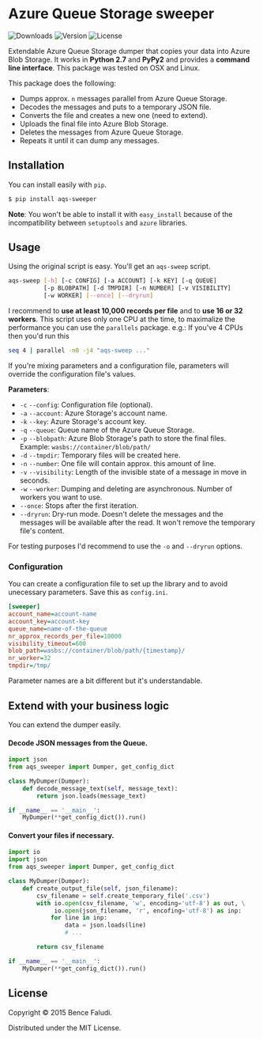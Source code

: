 # Azure Queue Storage sweeper

![Downloads](https://img.shields.io/pypi/dm/aqs_sweeper.svg)
![Version](https://img.shields.io/pypi/v/aqs_sweeper.svg)
![License](https://img.shields.io/pypi/l/aqs_sweeper.svg)

Extendable Azure Queue Storage dumper that copies your data into Azure Blob Storage. It works in **Python 2.7** and **PyPy2** and provides a **command line interface**. This package was tested on OSX and Linux.

This package does the following:

- Dumps approx. `n` messages parallel from Azure Queue Storage.
- Decodes the messages and puts to a temporary JSON file.
- Converts the file and creates a new one (need to extend).
- Uploads the final file into Azure Blob Storage.
- Deletes the messages from Azure Queue Storage.
- Repeats it until it can dump any messages.


## Installation

You can install easily with `pip`.

```bash
$ pip install aqs-sweeper
```

**Note**: You won't be able to install it with `easy_install` because of the incompatibility between `setuptools` and `azure` libraries.

## Usage

Using the original script is easy. You'll get an `aqs-sweep` script.

```bash
aqs-sweep [-h] [-c CONFIG] [-a ACCOUNT] [-k KEY] [-q QUEUE]
          [-p BLOBPATH] [-d TMPDIR] [-n NUMBER] [-v VISIBILITY]
          [-w WORKER] [--once] [--dryrun]
```

I recommend to **use at least 10,000 records per file** and to **use 16 or 32 workers**. This script uses only one CPU at the time, to maximalize the performance you can use the `parallels` package. e.g.: If you've 4 CPUs then you'd run this

```bash
seq 4 | parallel -n0 -j4 "aqs-sweep ..."
```

If you're mixing parameters and a configuration file, parameters will override the configuration file's values.

**Parameters**:

- `-c` `--config`: Configuration file (optional).
- `-a` `--account`: Azure Storage's account name.
- `-k` `--key`: Azure Storage's account key.
- `-q` `--queue`: Queue name of the Azure Queue Storage.
- `-p` `--blobpath`: Azure Blob Storage's path to store the final files. Example: `wasbs://container/blob/path/`
- `-d` `--tmpdir`: Temporary files will be created here.
- `-n` `--number`: One file will contain approx. this amount of line.
- `-v` `--visibility`: Length of the invisible state of a message in move in seconds.
- `-w` `--worker`: Dumping and deleting are asynchronous. Number of workers you want to use.
- `--once`: Stops after the first iteration.
- `--dryrun`: Dry-run mode. Doesn't delete the messages and the messages will be available after the read. It won't remove the temporary file's content.

For testing purposes I'd recommend to use the `-o` and `--dryrun` options.

### Configuration

You can create a configuration file to set up the library and to avoid unecessary parameters. Save this as `config.ini`.

```ini
[sweeper]
account_name=account-name
account_key=account-key
queue_name=name-of-the-queue
nr_approx_records_per_file=10000
visibility_timeout=600
blob_path=wasbs://container/blob/path/{timestamp}/
nr_worker=32
tmpdir=/tmp/
```

Parameter names are a bit different but it's understandable.


## Extend with your business logic

You can extend the dumper easily.

#### Decode JSON messages from the Queue.

```python
import json
from aqs_sweeper import Dumper, get_config_dict

class MyDumper(Dumper):
    def decode_message_text(self, message_text):
        return json.loads(message_text)

if __name__ == '__main__':
    MyDumper(**get_config_dict()).run()
```

#### Convert your files if necessary.

```python
import io
import json
from aqs_sweeper import Dumper, get_config_dict

class MyDumper(Dumper):
    def create_output_file(self, json_filename):
        csv_filename = self.create_temporary_file('.csv')
        with io.open(csv_filename, 'w', encoding='utf-8') as out, \
             io.open(json_filename, 'r', encofing='utf-8') as inp:
            for line in inp:
                data = json.loads(line)
                # ...

        return csv_filename

if __name__ == '__main__':
    MyDumper(**get_config_dict()).run()
```

## License

Copyright © 2015 Bence Faludi.

Distributed under the MIT License.
